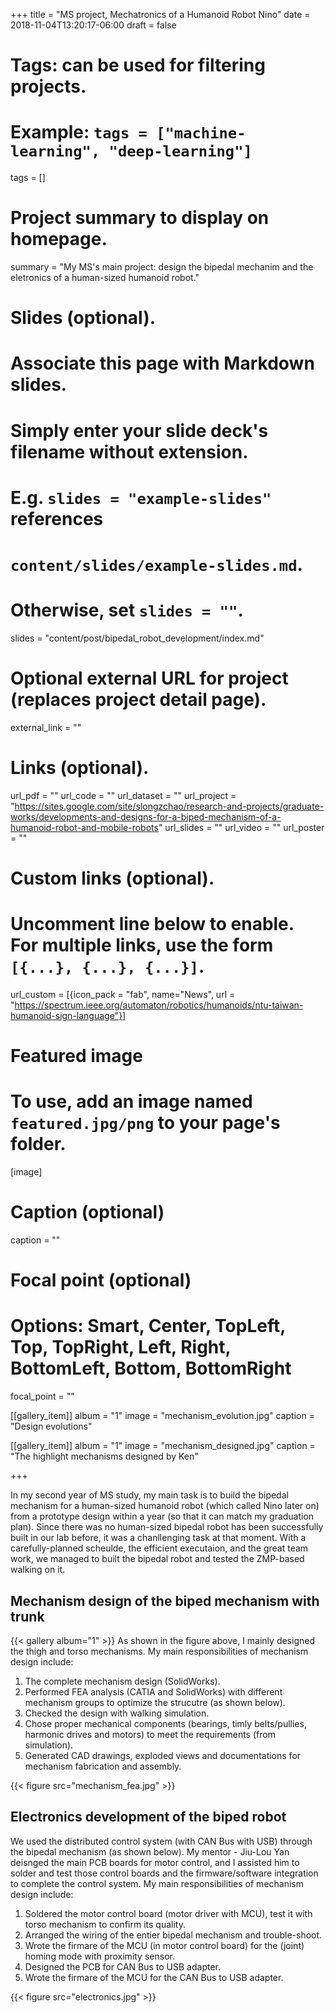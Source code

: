 +++
title = "MS project, Mechatronics of a Humanoid Robot Nino"
date = 2018-11-04T13:20:17-06:00
draft = false

# Tags: can be used for filtering projects.
# Example: `tags = ["machine-learning", "deep-learning"]`
tags = []

# Project summary to display on homepage.
summary = "My MS's main project: design the bipedal mechanim and the eletronics of a human-sized humanoid robot."

# Slides (optional).
#   Associate this page with Markdown slides.
#   Simply enter your slide deck's filename without extension.
#   E.g. `slides = "example-slides"` references 
#   `content/slides/example-slides.md`.
#   Otherwise, set `slides = ""`.
slides = "content/post/bipedal_robot_development/index.md"

# Optional external URL for project (replaces project detail page).
external_link = ""

# Links (optional).
url_pdf = ""
url_code = ""
url_dataset = ""
url_project = "https://sites.google.com/site/slongzchao/research-and-projects/graduate-works/developments-and-designs-for-a-biped-mechanism-of-a-humanoid-robot-and-mobile-robots"
url_slides = ""
url_video = ""
url_poster = ""

# Custom links (optional).
#   Uncomment line below to enable. For multiple links, use the form `[{...}, {...}, {...}]`.
url_custom = [{icon_pack = "fab", name="News", url = "https://spectrum.ieee.org/automaton/robotics/humanoids/ntu-taiwan-humanoid-sign-language"}]

# Featured image
# To use, add an image named `featured.jpg/png` to your page's folder. 
[image]
  # Caption (optional)
  caption = ""

  # Focal point (optional)
  # Options: Smart, Center, TopLeft, Top, TopRight, Left, Right, BottomLeft, Bottom, BottomRight
  focal_point = ""
  
[[gallery_item]]
album = "1"
image = "mechanism_evolution.jpg"
caption = "Design evolutions"
    
[[gallery_item]]
album = "1"
image = "mechanism_designed.jpg"
caption = "The highlight mechanisms designed by Ken"
  
+++

In my second year of MS study, my main task is to build the bipedal mechanism for a human-sized humanoid robot (which called Nino later on) from a prototype design within a year (so that it can match my graduation plan). Since there was no human-sized bipedal robot has been successfully built in our lab before, it was a chanllenging task at that moment. With a carefully-planned scheulde, the efficient executaion, and the great team work, we managed to built the bipedal robot and tested the ZMP-based walking on it.

## Mechanism design of the biped mechanism with trunk
{{< gallery album="1" >}}
As shown in the figure above, I mainly designed the thigh and torso mechanisms. My main responsibilities of mechanism design include:

1. The complete mechanism design (SolidWorks).
2. Performed FEA analysis (CATIA and SolidWorks) with different mechanism groups to optimize the strucutre (as shown below).
3. Checked the design with walking simulation.
4. Chose proper mechanical components (bearings, timly belts/pullies, harmonic drives and motors) to meet the requirements (from simulation).
5. Generated CAD drawings, exploded views and documentations for mechanism fabrication and assembly.

{{< figure src="mechanism_fea.jpg"  >}}

## Electronics development of the biped robot
We used the distributed control system (with CAN Bus with USB) through the bipedal mechanism (as shown below). My mentor - Jiu-Lou Yan deisnged the main PCB boards for motor control, and I assisted him to solder and test those control boards and the firmware/software integration to complete the control system.
My main responsibilities of mechanism design include:

1. Soldered the motor control board (motor driver with MCU), test it with torso mechanism to confirm its quality.
2. Arranged the wiring of the entier bipedal mechanism and trouble-shoot.
3. Wrote the firmare of the MCU (in motor control board) for the (joint) homing mode with proximity sensor.
4. Designed the PCB for CAN Bus to USB adapter.
5. Wrote the firmare of the MCU for the CAN Bus to USB adapter.

{{< figure src="electronics.jpg"  >}}
